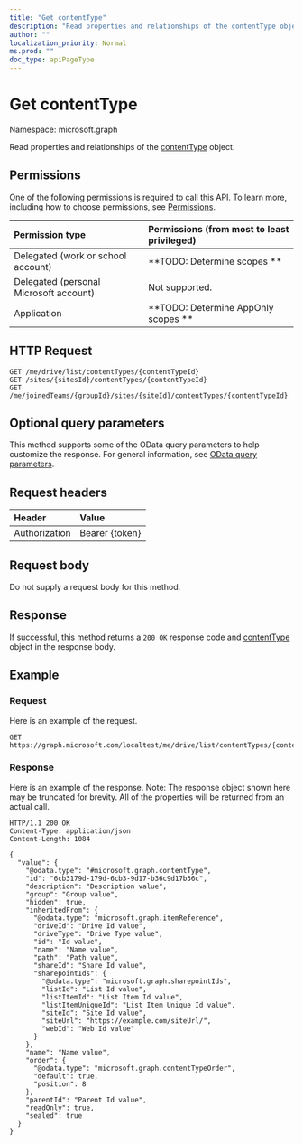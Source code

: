 ```yaml
---
title: "Get contentType"
description: "Read properties and relationships of the contentType object."
author: ""
localization_priority: Normal
ms.prod: ""
doc_type: apiPageType
---
```


# Get contentType

Namespace: microsoft.graph

Read properties and relationships of the [contentType](../resources/contenttype.md) object.

## Permissions
One of the following permissions is required to call this API. To learn more, including how to choose permissions, see [Permissions](/concepts/permissions-reference.md).

|Permission type|Permissions (from most to least privileged)|
|:---|:---|
|Delegated (work or school account)|**TODO: Determine scopes **|
|Delegated (personal Microsoft account)|Not supported.|
|Application|**TODO: Determine AppOnly scopes **|

## HTTP Request
<!-- {
  "blockType": "ignored"
}
-->
``` http
GET /me/drive/list/contentTypes/{contentTypeId}
GET /sites/{sitesId}/contentTypes/{contentTypeId}
GET /me/joinedTeams/{groupId}/sites/{siteId}/contentTypes/{contentTypeId}
```

## Optional query parameters
This method supports some of the OData query parameters to help customize the response. For general information, see [OData query parameters](/graph/query-parameters).

## Request headers
|Header|Value|
|:---|:---|
|Authorization|Bearer {token}|

## Request body
Do not supply a request body for this method.

## Response
If successful, this method returns a `200 OK` response code and [contentType](../resources/contenttype.md) object in the response body.

## Example

### Request
Here is an example of the request.
<!-- {
  "blockType": "request",
  "name": "get_contenttype"
}
-->
``` http
GET https://graph.microsoft.com/localtest/me/drive/list/contentTypes/{contentTypeId}
```

### Response
Here is an example of the response. Note: The response object shown here may be truncated for brevity. All of the properties will be returned from an actual call.
<!-- {
  "blockType": "response",
  "truncated": true,
  "@odata.type": "microsoft.graph.contentType"
}
-->
``` http
HTTP/1.1 200 OK
Content-Type: application/json
Content-Length: 1084

{
  "value": {
    "@odata.type": "#microsoft.graph.contentType",
    "id": "6cb3179d-179d-6cb3-9d17-b36c9d17b36c",
    "description": "Description value",
    "group": "Group value",
    "hidden": true,
    "inheritedFrom": {
      "@odata.type": "microsoft.graph.itemReference",
      "driveId": "Drive Id value",
      "driveType": "Drive Type value",
      "id": "Id value",
      "name": "Name value",
      "path": "Path value",
      "shareId": "Share Id value",
      "sharepointIds": {
        "@odata.type": "microsoft.graph.sharepointIds",
        "listId": "List Id value",
        "listItemId": "List Item Id value",
        "listItemUniqueId": "List Item Unique Id value",
        "siteId": "Site Id value",
        "siteUrl": "https://example.com/siteUrl/",
        "webId": "Web Id value"
      }
    },
    "name": "Name value",
    "order": {
      "@odata.type": "microsoft.graph.contentTypeOrder",
      "default": true,
      "position": 8
    },
    "parentId": "Parent Id value",
    "readOnly": true,
    "sealed": true
  }
}
```

